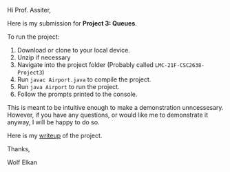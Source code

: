 Hi Prof. Assiter,

Here is my submission for **Project 3: Queues**.  

To run the project:
1. Download or clone to your local device.
2. Unzip if necessary
3. Navigate into the project folder (Probably called `LMC-21F-CSC2638-Project3`)
4. Run `javac Airport.java` to compile the project.
5. Run `java Airport` to run the project.
6. Follow the prompts printed to the console.

This is meant to be intuitive enough to make a demonstration unncessesary.  However, if you have any questions, or would like me to demonstrate it anyway, I will be happy to do so.

Here is my [writeup](writeup.md) of the project.

Thanks,

Wolf Elkan